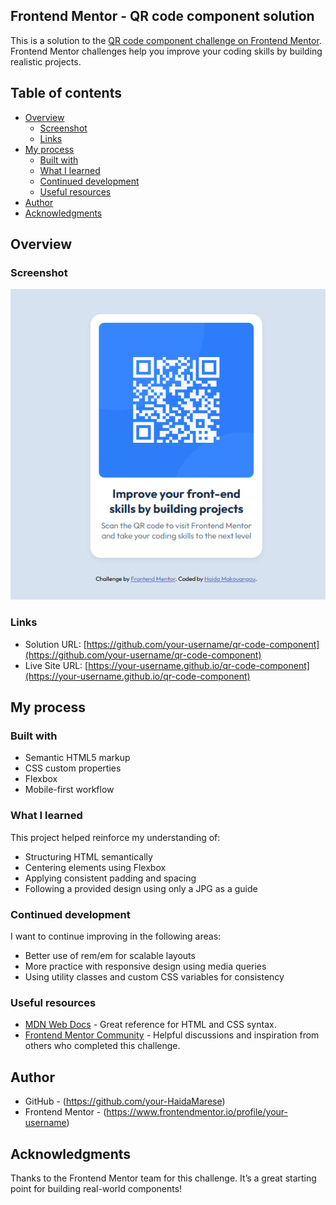 ## Frontend Mentor - QR code component solution

This is a solution to the [QR code component challenge on Frontend Mentor](https://www.frontendmentor.io/challenges/qr-code-component-iux_sIO_H). Frontend Mentor challenges help you improve your coding skills by building realistic projects. 

## Table of contents

- [Overview](#overview)
  - [Screenshot](#screenshot)
  - [Links](#links)
- [My process](#my-process)
  - [Built with](#built-with)
  - [What I learned](#what-i-learned)
  - [Continued development](#continued-development)
  - [Useful resources](#useful-resources)
- [Author](#author)
- [Acknowledgments](#acknowledgments)

## Overview

### Screenshot

![Screenshot of my QR code component](./images/myqr.code.png)

### Links

- Solution URL: [https://github.com/your-username/qr-code-component](https://github.com/your-username/qr-code-component)
- Live Site URL: [https://your-username.github.io/qr-code-component](https://your-username.github.io/qr-code-component)

## My process

### Built with

- Semantic HTML5 markup
- CSS custom properties
- Flexbox
- Mobile-first workflow

### What I learned

This project helped reinforce my understanding of:

- Structuring HTML semantically
- Centering elements using Flexbox
- Applying consistent padding and spacing
- Following a provided design using only a JPG as a guide

### Continued development

I want to continue improving in the following areas:

- Better use of rem/em for scalable layouts
- More practice with responsive design using media queries
- Using utility classes and custom CSS variables for consistency

### Useful resources

- [MDN Web Docs](https://developer.mozilla.org/en-US/) - Great reference for HTML and CSS syntax.
- [Frontend Mentor Community](https://www.frontendmentor.io/community) - Helpful discussions and inspiration from others who completed this challenge.

## Author

- GitHub - (https://github.com/your-HaidaMarese)
- Frontend Mentor - (https://www.frontendmentor.io/profile/your-username)

## Acknowledgments

Thanks to the Frontend Mentor team for this challenge. It’s a great starting point for building real-world components!
